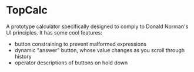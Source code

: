 # TopCalc

A prototype calculator specifically designed to comply to Donald Norman's UI principles. It has some cool features:

* button constraining to prevent malformed expressions
* dynamic "answer" button, whose value changes as you scroll through history
* operator descriptions of buttons on hold down
